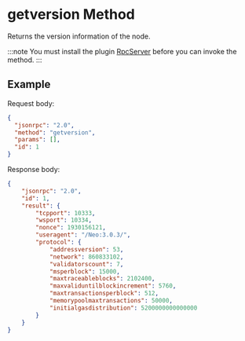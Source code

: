 # getversion Method

Returns the version information of the node.

:::note
 You must install the plugin [RpcServer](https://github.com/neo-project/neo-modules/releases) before you can invoke the method.
:::

## Example

Request body:

```json
{
  "jsonrpc": "2.0",
  "method": "getversion",
  "params": [],
  "id": 1
}
```

Response body:

```json
{
    "jsonrpc": "2.0",
    "id": 1,
    "result": {
        "tcpport": 10333,
        "wsport": 10334,
        "nonce": 1930156121,
        "useragent": "/Neo:3.0.3/",
        "protocol": {
            "addressversion": 53,
            "network": 860833102,
            "validatorscount": 7,
            "msperblock": 15000,
            "maxtraceableblocks": 2102400,
            "maxvaliduntilblockincrement": 5760,
            "maxtransactionsperblock": 512,
            "memorypoolmaxtransactions": 50000,
            "initialgasdistribution": 5200000000000000
        }
    }
}
```
